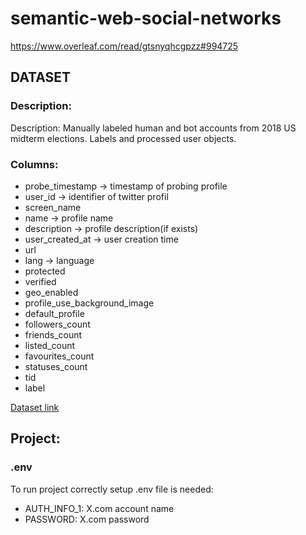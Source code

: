 # semantic-web-social-networks

https://www.overleaf.com/read/gtsnyqhcgpzz#994725

## DATASET

### Description:

Description: Manually labeled human and bot accounts from 2018 US midterm elections. Labels and processed user objects.

### Columns:

- probe_timestamp -> timestamp of probing profile
- user_id -> identifier of twitter profil
- screen_name
- name -> profile name
- description -> profile description(if exists)
- user_created_at -> user creation time
- url
- lang -> language
- protected
- verified
- geo_enabled
- profile_use_background_image
- default_profile
- followers_count
- friends_count
- listed_count
- favourites_count
- statuses_count
- tid
- label

[Dataset link](https://botometer.osome.iu.edu/bot-repository/datasets.html)

## Project:

### .env

To run project correctly setup .env file is needed:

- AUTH_INFO_1: X.com account name
- PASSWORD: X.com password
